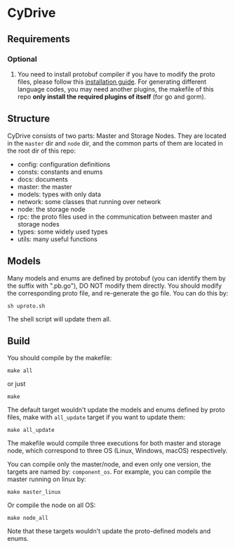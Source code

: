 # CyDrive

## Requirements

### Optional
1. You need to install protobuf compiler if you have to modify the proto files, please follow this [installation guide](https://grpc.io/docs/protoc-installation/). For generating different language codes, you may need another plugins, the makefile of this repo **only install the required plugins of itself** (for go and gorm).
## Structure
CyDrive consists of two parts: Master and Storage Nodes. They are located in the `master` dir and `node` dir, and the common parts of them are located in the root dir of this repo:
- config: configuration definitions
- consts: constants and enums
- docs: documents
- master: the master
- models: types with only data
- network: some classes that running over network
- node: the storage node
- rpc: the proto files used in the communication between master and storage nodes
- types: some widely used types
- utils: many useful functions

## Models
Many models and enums are defined by protobuf (you can identify them by the suffix with ".pb.go"), DO NOT modify them directly. You should modify the corresponding proto file, and re-generate the go file. You can do this by:
```shell
sh uproto.sh
```
The shell script will update them all.

## Build
You should compile by the makefile:
```
make all
```
or just
```
make
```

The default target wouldn't update the models and enums defined by proto files, make with `all_update` target if you want to update them:
```
make all_update
```

The makefile would compile three executions for both master and storage node, which correspond to three OS (Linux, Windows, macOS) respectively.

You can compile only the master/node, and even only one version, the targets are named by: `component_os`. For example, you can compile the master running on linux by:
```
make master_linux
```

Or compile the node on all OS:
```
make node_all
```

Note that these targets wouldn't update the proto-defined models and enums.



